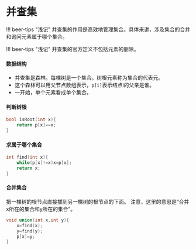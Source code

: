 # 并查集

!!! beer-tips "浅记" 
    并查集的作用是高效地管理集合。具体来讲，涉及集合的合并和询问元素属于哪个集合。

!!! beer-tips "浅记" 
    并查集的官方定义不包括元素的删除。
#### 数据结构
- 并查集是森林。每棵树是一个集合。树根元素称为集合的代表元。
- 这个森林可以用父节点数组表示，`p[i]`表示结点i的父亲是谁。
- 一开始，单个元素看成单个集合。

#### 判断树根
``` c++ title="" hl_lines="0" 
bool isRoot(int x){
	return p[x]==x;
}
```

#### 求属于哪个集合
``` c++ title="" hl_lines="0" 
int find(int x){
	while(p[x]!=x)x=p[x];
	return x;
}
```

#### 合并集合
把一棵树的根节点直接插到另一棵树的根节点的下面。
注意，这里的意思是“合并x所在的集合和y所在的集合”。
``` c++ title="" hl_lines="0" 
void union(int x,int y){
	x=find(x);
	y=find(y);
	p[x]=y;
}
```
